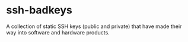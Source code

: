 # ssh-badkeys
A collection of static SSH keys (public and private) that have made their way into software and hardware products.
